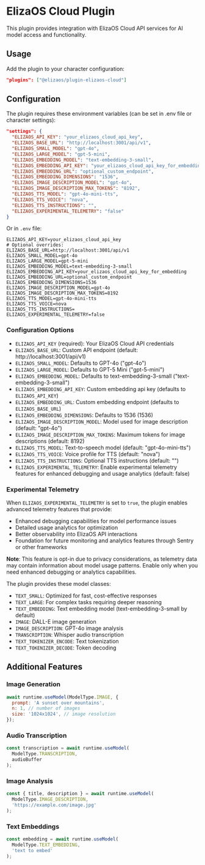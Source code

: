 # ElizaOS Cloud Plugin

This plugin provides integration with ElizaOS Cloud API services for AI model access and functionality.

## Usage

Add the plugin to your character configuration:

```json
"plugins": ["@elizaos/plugin-elizaos-cloud"]
```

## Configuration

The plugin requires these environment variables (can be set in .env file or character settings):

```json
"settings": {
  "ELIZAOS_API_KEY": "your_elizaos_cloud_api_key",
  "ELIZAOS_BASE_URL": "http://localhost:3001/api/v1",
  "ELIZAOS_SMALL_MODEL": "gpt-4o",
  "ELIZAOS_LARGE_MODEL": "gpt-5-mini",
  "ELIZAOS_EMBEDDING_MODEL": "text-embedding-3-small",
  "ELIZAOS_EMBEDDING_API_KEY": "your_elizaos_cloud_api_key_for_embedding",
  "ELIZAOS_EMBEDDING_URL": "optional_custom_endpoint",
  "ELIZAOS_EMBEDDING_DIMENSIONS": "1536",
  "ELIZAOS_IMAGE_DESCRIPTION_MODEL": "gpt-4o",
  "ELIZAOS_IMAGE_DESCRIPTION_MAX_TOKENS": "8192",
  "ELIZAOS_TTS_MODEL": "gpt-4o-mini-tts",
  "ELIZAOS_TTS_VOICE": "nova",
  "ELIZAOS_TTS_INSTRUCTIONS": "",
  "ELIZAOS_EXPERIMENTAL_TELEMETRY": "false"
}
```

Or in `.env` file:

```
ELIZAOS_API_KEY=your_elizaos_cloud_api_key
# Optional overrides:
ELIZAOS_BASE_URL=http://localhost:3001/api/v1
ELIZAOS_SMALL_MODEL=gpt-4o
ELIZAOS_LARGE_MODEL=gpt-5-mini
ELIZAOS_EMBEDDING_MODEL=text-embedding-3-small
ELIZAOS_EMBEDDING_API_KEY=your_elizaos_cloud_api_key_for_embedding
ELIZAOS_EMBEDDING_URL=optional_custom_endpoint
ELIZAOS_EMBEDDING_DIMENSIONS=1536
ELIZAOS_IMAGE_DESCRIPTION_MODEL=gpt-4o
ELIZAOS_IMAGE_DESCRIPTION_MAX_TOKENS=8192
ELIZAOS_TTS_MODEL=gpt-4o-mini-tts
ELIZAOS_TTS_VOICE=nova
ELIZAOS_TTS_INSTRUCTIONS=
ELIZAOS_EXPERIMENTAL_TELEMETRY=false
```

### Configuration Options

- `ELIZAOS_API_KEY` (required): Your ElizaOS Cloud API credentials
- `ELIZAOS_BASE_URL`: Custom API endpoint (default: http://localhost:3001/api/v1)
- `ELIZAOS_SMALL_MODEL`: Defaults to GPT-4o ("gpt-4o")
- `ELIZAOS_LARGE_MODEL`: Defaults to GPT-5 Mini ("gpt-5-mini")
- `ELIZAOS_EMBEDDING_MODEL`: Defaults to text-embedding-3-small ("text-embedding-3-small")
- `ELIZAOS_EMBEDDING_API_KEY`: Custom embedding api key (defaults to `ELIZAOS_API_KEY`)
- `ELIZAOS_EMBEDDING_URL`: Custom embedding endpoint (defaults to `ELIZAOS_BASE_URL`)
- `ELIZAOS_EMBEDDING_DIMENSIONS`: Defaults to 1536 (1536)
- `ELIZAOS_IMAGE_DESCRIPTION_MODEL`: Model used for image description (default: "gpt-4o")
- `ELIZAOS_IMAGE_DESCRIPTION_MAX_TOKENS`: Maximum tokens for image descriptions (default: 8192)
- `ELIZAOS_TTS_MODEL`: Text-to-speech model (default: "gpt-4o-mini-tts")
- `ELIZAOS_TTS_VOICE`: Voice profile for TTS (default: "nova")
- `ELIZAOS_TTS_INSTRUCTIONS`: Optional TTS instructions (default: "")
- `ELIZAOS_EXPERIMENTAL_TELEMETRY`: Enable experimental telemetry features for enhanced debugging and usage analytics (default: false)

### Experimental Telemetry

When `ELIZAOS_EXPERIMENTAL_TELEMETRY` is set to `true`, the plugin enables advanced telemetry features that provide:

- Enhanced debugging capabilities for model performance issues
- Detailed usage analytics for optimization
- Better observability into ElizaOS API interactions
- Foundation for future monitoring and analytics features through Sentry or other frameworks

**Note**: This feature is opt-in due to privacy considerations, as telemetry data may contain information about model usage patterns. Enable only when you need enhanced debugging or analytics capabilities.

The plugin provides these model classes:

- `TEXT_SMALL`: Optimized for fast, cost-effective responses
- `TEXT_LARGE`: For complex tasks requiring deeper reasoning
- `TEXT_EMBEDDING`: Text embedding model (text-embedding-3-small by default)
- `IMAGE`: DALL-E image generation
- `IMAGE_DESCRIPTION`: GPT-4o image analysis
- `TRANSCRIPTION`: Whisper audio transcription
- `TEXT_TOKENIZER_ENCODE`: Text tokenization
- `TEXT_TOKENIZER_DECODE`: Token decoding

## Additional Features

### Image Generation

```js
await runtime.useModel(ModelType.IMAGE, {
  prompt: 'A sunset over mountains',
  n: 1, // number of images
  size: '1024x1024', // image resolution
});
```

### Audio Transcription

```js
const transcription = await runtime.useModel(
  ModelType.TRANSCRIPTION,
  audioBuffer
);
```

### Image Analysis

```js
const { title, description } = await runtime.useModel(
  ModelType.IMAGE_DESCRIPTION,
  'https://example.com/image.jpg'
);
```

### Text Embeddings

```js
const embedding = await runtime.useModel(
  ModelType.TEXT_EMBEDDING,
  'text to embed'
);
```

